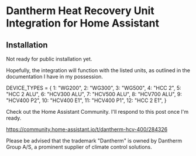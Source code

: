 # Dantherm Heat Recovery Unit Integration for Home Assistant

## Installation

Not ready for public installation yet.

Hopefully, the integration will function with the listed units, as outlined in the documentation I have in my possession.

DEVICE_TYPES = {
1: "WG200",
2: "WG300",
3: "WG500",
4: "HCC 2",
5: "HCC 2 ALU",
6: "HCV300 ALU",
7: "HCV500 ALU",
8: "HCV700 ALU",
9: "HCV400 P2",
10: "HCV400 E1",
11: "HCV400 P1",
12: "HCC 2 E1",
}

Check out the Home Assistant Community. I'll respond to this post once I'm ready.

https://community.home-assistant.io/t/dantherm-hcv-400/284326

Please be advised that the trademark "Dantherm" is owned by Dantherm Group A/S, a prominent supplier of climate control solutions.
